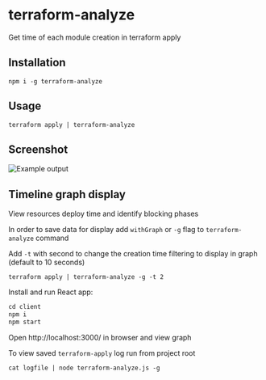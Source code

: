 # terraform-analyze
Get time of each module creation in terraform apply

## Installation
`npm i -g terraform-analyze`

## Usage 
`terraform apply | terraform-analyze`

## Screenshot 

![Example output](docs/resource-list.png?raw=true "Example output")

## Timeline graph display
View resources deploy time and identify blocking phases

In order to save data for display add `withGraph` or `-g` flag to `terraform-analyze` command

Add `-t` with second to change the creation time filtering to display in graph (default to 10 seconds)

`terraform apply | terraform-analyze -g -t 2`

Install and run React app:
```js
cd client
npm i
npm start
```
Open http://localhost:3000/ in browser and view graph

To view saved `terraform-apply` log run from project root

`cat logfile | node terraform-analyze.js -g`
